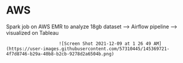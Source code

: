 # AWS
Spark job on AWS EMR to analyze 18gb dataset --> Airflow pipeline --> visualized on Tableau


                        ![Screen Shot 2021-12-09 at 1 26 49 AM](https://user-images.githubusercontent.com/57310445/145369721-4f7d8746-b29a-40b8-b2cb-9278d2a6504b.png)

